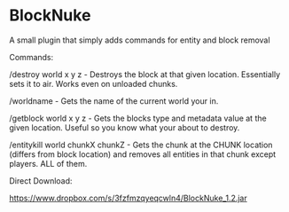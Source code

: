 BlockNuke
=========

A small plugin that simply adds commands for entity and block removal


Commands:

/destroy world x y z - Destroys the block at that given location. Essentially sets it to air. Works even on unloaded chunks.

/worldname - Gets the name of the current world your in.

/getblock world x y z - Gets the blocks type and metadata value at the given location. Useful so you know what your about to destroy.

/entitykill world chunkX chunkZ - Gets the chunk at the CHUNK location (differs from block location) and removes all entities in that chunk except players. ALL of them.

Direct Download:

https://www.dropbox.com/s/3fzfmzqyeqcwln4/BlockNuke_1.2.jar
